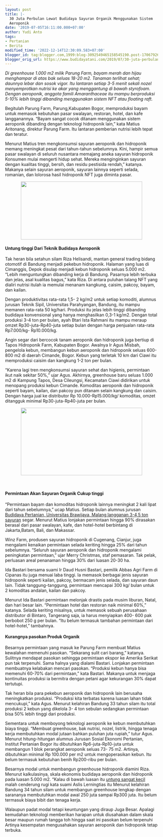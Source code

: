 ```yaml
---
layout: post
title: |-
  30 Juta Perbulan Lewat Budidaya Sayuran Organik Menggunakan Sistem
  Aeroponik
date: '2019-07-05T16:11:00.000+07:00'
author: Yudi Anto
tags:
- Pertanian
- Berita
modified_time: '2022-12-14T12:30:09.583+07:00'
blogger_id: tag:blogger.com,1999:blog-3092549465158545190.post-1706792695112189116
blogger_orig_url: https://www.budidayatani.com/2019/07/30-juta-perbulan-lewat-budidaya-sayuran.html
---
```


<p><i>Di greenhouse 1.000 m2 milik Parung Farm, bayam merah dan hijau menghampar di atas bak seluas 18-20 m2. Tanaman terlihat sehat; daunnya lebar dan sosok vigor. Itu lantaran setiap 3-5 menit sekali nozel menyemprotkan nutrisi ke akar yang menggantung di bawah styrofoam. Dengan aeroponik, anggota famili Amaranthaceae itu mampu berproduksi 5-10% lebih tinggi dibanding menggunakan sistem NFT atau floating raft.</i></p><p>Begitulah Parung Farm, Parung,Kabupaten Bogor, memproduksi bayam untuk memasok kebutuhan pasar swalayan, restoran, hotel, dan kafe langganannya. “Bayam sangat cocok ditanam menggunakan sistem aeroponik dibanding dengan teknologi hidroponik lain,” kata Matius Aritonang, direktur Parung Farm. Itu lantaran pemberian nutrisi lebih tepat dan teratur.</p><p>Menurut Matius tren mengkonsumsi sayuran aeroponik dan hidroponik memang meningkat pesat dari tahun-tahun sebelumnya. Kini, hampir semua pasar swalayan di seluruh nusantara memajang aneka sayuran hidroponik Konsumen mulai mengerti hidup sehat. Mereka menginginkan sayuran dengan kualitas tinggi, bersih, dan residu pestisida rendah,” katanya. Makanya selain sayuran aeroponik, sayuran lainnya seperti selada, romanian, dan lolorosa hasil hidroponik NFT juga diminta pasar.</p><div style="clear: both;text-align: center"><a style="margin-left: 1em;margin-right: 1em" href="https://i0.wp.com/1.bp.blogspot.com/-V75o4y6laj8/XR8Hu5jf-4I/AAAAAAAACw4/v3uR-ucfE8IVgBUB8iOjk7lAFxy3-yZpQCLcBGAs/s1600/aeroponik_800x383.jpg?ssl=1"><img loading="lazy" src="https://i1.wp.com/1.bp.blogspot.com/-V75o4y6laj8/XR8Hu5jf-4I/AAAAAAAACw4/v3uR-ucfE8IVgBUB8iOjk7lAFxy3-yZpQCLcBGAs/s400/aeroponik_800x383.jpg?resize=400%2C191&amp;ssl=1" width="400" height="191" border="0" data-original-height="383" data-original-width="800" data-recalc-dims="1" /></a></div><h4>Untung tinggi Dari Teknik Budidaya Aeroponik</h4><p>Tak heran bila setahun silam Riza Helisandi, mantan general trading bidang otomotif di Bandung menjadi pekebun hidroponik. Halaman yang luas di Cimanggis, Depok disulap menjadi kebun hidroponik seluas 5.000 m2. “Lebih menguntungkan dibanding kerja di Bandung. Pasarnya lebih terbuka dan jelas, asal kualitas bagus,” kata Riza. Di antara puluhan talang NFT yang dialiri nutrisi itulah ia memulai menanam kangkung, caisim, pakcoy, bayam, dan kailan.</p><p>Dengan produktivitas rata-rata 1,5- 2 kg/m2 untuk setiap komoditi, alumnus jurusan Teknik Sipil, Universitas Parahyangan, Bandung, itu mampu memanen rata-rata 50 kg/hari. Produksi itu jelas lebih tinggi dibanding budidaya konvensional yang hanya menghasilkan 0,3-1 kg/m2. Dengan total produksi 3-4 ton per bulan, ayah Btari Ista Rahmani itu mampu meraup omzet Rp30-juta-Rp40-juta setiap bulan dengan harga penjualan rata-rata Rp7.000/kg- Rp10.000/kg.</p><p>Angin segar dari bercocok tanam aeroponik dan hidroponik juga bertiup di Tapos Hidroponik Farm, Kabupaten Bogor. Awalnya Ir Agus Misbah, pengelola kebun, membangun kebun aeroponik dan hidroponik seluas 600-800 m2 di daerah Cimande, Bogor. Kebun yang terletak 10 km dari Ciawi itu memproduksi caisim dan kangkung 1-2 ton per bulan.</p><p>“Karena lagi tren mengkonsumsi sayuran sehat dan higienis, permintaan ikut naik sekitar 50%,” ujar Agus. Akhirnya, greenhouse baru seluas 1.000 m2 di Kampung Tapos, Desa Cileungsi, Kecamatan Ciawi didirikan untuk menopang produksi kebun Cimande. Komoditas aeroponik dan hidroponik seperti bayam, kailan, dan pakcoy pun ditanam selain kangkung dan caisim. Dengan harga jual ke distributor Rp 10.000-Rp15.000/kg/ komoditas, omzet ditangguk minimal Rp30-juta-Rp40-juta per bulan.</p><div style="clear: both;text-align: center"><a style="margin-left: 1em;margin-right: 1em" href="https://i0.wp.com/1.bp.blogspot.com/-IH83Ry5Zdg0/XR8IG5wCABI/AAAAAAAACxA/kvUAyX5VL8I-ePfUtKdLNNojE7HIR3hhACLcBGAs/s1600/aeroponik_800x447.jpg?ssl=1"><img loading="lazy" src="https://i2.wp.com/1.bp.blogspot.com/-IH83Ry5Zdg0/XR8IG5wCABI/AAAAAAAACxA/kvUAyX5VL8I-ePfUtKdLNNojE7HIR3hhACLcBGAs/s400/aeroponik_800x447.jpg?resize=400%2C222&amp;ssl=1" width="400" height="222" border="0" data-original-height="447" data-original-width="800" data-recalc-dims="1" /></a></div><p>&nbsp;</p><h4>Permintaan Akan Sayuran Organik Cukup tinggi</h4><p>“Permintaan bayam dan komoditas hidroponik lainnya meningkat 2 kali lipat dari tahun sebelumnya,” ucap Matius. Setiap bulan alumnus jurusan <a href="https://www.budidayatani.com/2019/06/kisah-sukses-budidaya-pertanian-sayuran.html" style="width: auto !important" data-wpil-post-to-="data-wpil-post-to-">Budidaya Pertanian, Universitas Brawijaya, Malang langganan 3-4,5 ton sayuran</a> segar. Menurut Matius lonjakan permintaan hingga 90% dirasakan berasal dari pasar swalayan, kafe, dan hotel-hotel berbintang di Jakarta,Batam, Bali, dan Makassar.</p><p>Winz Farm, produsen sayuran hidroponik di Cugenang, Cianjur, juga mengalami kenaikan permintaan selada keriting hingga 25% dari tahun sebelumnya. “Seluruh sayuran aeroponik dan hidroponik mengalami peningkatan permintaan,” ujar Merry Christmas, staf pemasaran. Tak pelak, perluasan areal penanaman hingga 30% dari luasan 20-30 ha.</p><p>Ida Bastari bersama suami Ir Daud Husni Bastari, pemilik Abbas Agri Farm di Cipanas itu juga menuai laba tinggi. Ia memasok berbagai jenis sayuran hidroponik seperti kailan, pakcoy, bermacam jenis selada, dan sayuran daun lain. Tidak tanggung-tanggung, permintaan mencapai 300 kg/ bulan untuk 2 komoditas andalan, kailan dan pakcoy.</p><p>Menurut Ida Bastari permintaan melonjak drastis pada musim liburan, Natal, dan hari besar lain. “Permintaan hotel dan restoran naik minimal 60%,” katanya. Selada keriting misalnya, untuk memasok sebuah perusahaan distributor di Bintaro, Tangerang saja, ia harus menyiapkan 400- 600 pak berbobot 250 g per bulan. “Itu belum termasuk tambahan permintaan dari hotel-hotel,” tambahnya.</p><h4>Kurangnya pasokan Produk Organik</h4><p>Besarnya permintaan yang masuk ke Parung Farm membuat Matius kewalahan memenuhi pasokan. “Sekarang sulit cari barang,” katanya. Sulitnya mendapat pasokan sehingga permintaan ekspor ke Amerika Serikat pun tak terpenuhi. Sama halnya yang dialami Bastari. Lonjakan permintaan membuatnya kelabakan mencari pasokan. “Produksi kebun hanya bisa memenuhi 60-70% dari permintaan,” kata Bastari. Makanya untuk menjaga kontinuitas produksi ia bermitra dengan petani agar kekurangan 30% dapat tertutupi.</p><p>Tak heran bila para pekebun aeroponik dan hidroponik lain berusaha meningkatkan produksi. “Produksi kita terbatas karena luasan lahan tidak mencukupi,” kata Agus. Menurut kelahiran Bandung 33 tahun silam itu total produksi 2 kebun yang dikelola 3- 4 ton sebulan sedangkan permintaan bisa 50% lebih tinggi dari produksi.</p><p>Sementara untuk memboyong teknologi aeroponik ke kebun membutuhkan biaya tinggi. “Membuat greenhouse, bak nutrisi, nozel, listrik, hingga tenaga kerja membutuhkan modal jutaan bahkan puluhan juta rupiah,” tutur Agus. Menurut hitung-hitungan alumnus Jurusan Sosial Ekonomi Pertanian, Institut Pertanian Bogor itu dibutuhkan Rp6-juta-Rp10-juta untuk membangun 1 blok perangkat aeroponik seluas 73- 75 m2. Artinya, dibutuhkan minimal Rp 100.000 per m2 untuk mengoperasikan kebun. Itu belum termasuk kebutuhan benih Rp200-ribu per bulan.</p><p>Besarnya modal untuk membangun greenhouse hidroponik diamini Riza. Menurut kalkulasinya, skala ekonomis budidaya aeroponik dan hidroponik pada luasan 5.000 m2. “Kalau di bawah luasan itu <a href="https://www.budidayatani.com/2019/05/raup-untung-melalui-produk-pertanian.html" style="width: auto !important" data-wpil-post-to-="data-wpil-post-to-">untung sangat kecil</a> malah cenderung rugi kata suami Aslis Lerningtias itu Menurut kelahiran Bandung 34 tahun silam untuk membangun greenhouse lengkap dengan sarananya membutuhkan modal awal 250 juta sampai Rp300 juta. Itu belum termasuk biaya bibit dan tenaga kerja.</p><p>Walaupun padat modal tetapi keuntungan yang diraup Juga Besar. Apalagi kemudahan teknologi memberikan harapan untuk diusahakan dalam skala besar maupun rumah tangga toh hingga saat ini pasokan belum terpenuhi Artinya kesempatan mengusahakan sayuran aeroponik dan hidroponik tetap terbuka.</p>